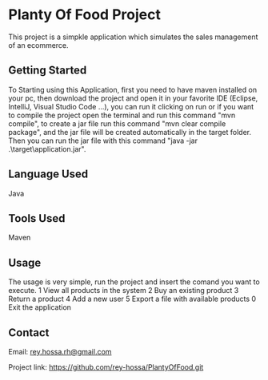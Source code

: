 # Planty Of Food Project

This project is a simpkle application which simulates the sales management of an ecommerce.

## Getting Started

To Starting using this Application, first you need to have maven installed on your pc, then download the project and open it in your favorite IDE (Eclipse, IntelliJ, Visual Studio Code ...), you can run it clicking on run or if you want to compile the project open the terminal and run this command "mvn compile", to create a jar file run this command "mvn clear compile package", and the jar file will be created automatically in the target folder. Then you can run the jar file with this command "java -jar .\target\application.jar".

## Language Used

Java

## Tools Used

Maven

## Usage

The usage is very simple, run the project and insert the comand you want to execute.
1 View all products in the system
2 Buy an existing product
3 Return a product
4 Add a new user
5 Export a file with available products
0 Exit the application

## Contact
Email: rey.hossa.rh@gmail.com

Project link: https://github.com/rey-hossa/PlantyOfFood.git
